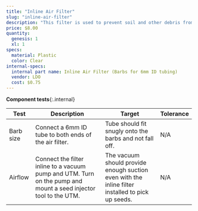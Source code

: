 ```yaml
---
title: "Inline Air Filter"
slug: "inline-air-filter"
description: "This filter is used to prevent soil and other debris from entering the vacuum pump."
price: $8.00
quantity:
  genesis: 1
  xl: 1
specs:
  material: Plastic
  color: Clear
internal-specs:
  internal part name: Inline Air Filter (Barbs for 6mm ID tubing)
  vendor: LDO
  cost: $0.75
---
```


**Component tests**{:.internal}

|Test         |Description  |Target       |Tolerance    |
|-------------|-------------|-------------|-------------|
|Barb size    |Connect a 6mm ID tube to both ends of the air filter.|Tube should fit snugly onto the barbs and not fall off.|N/A
|Airflow      |Connect the filter inline to a vacuum pump and UTM. Turn on the pump and mount a seed injector tool to the UTM.|The vacuum should provide enough suction even with the inline filter installed to pick up seeds.|N/A